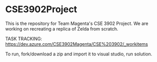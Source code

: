 # CSE3902Project
This is the repository for Team Magenta's CSE 3902 Project.
We are working on recreating a replica of Zelda from scratch.

TASK TRACKING: https://dev.azure.com/CSE3902Magenta/CSE%203902/_workitems

To run, fork/download a zip and import it to visual studio, run solution.
